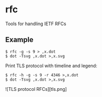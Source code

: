 # rfc
Tools for handling IETF RFCs

## Example

    $ rfc -g -s 9 > ,x.dot
    $ dot -Tsvg ,x.dot >,x.svg

Print TLS protocol with timeline and legend:

    $ rfc -h -g -s 9 -r 4346 >,x.dot
    $ dot -Tsvg ,x.dot >,x.svg

![TLS protocol RFCs][tls.png]
